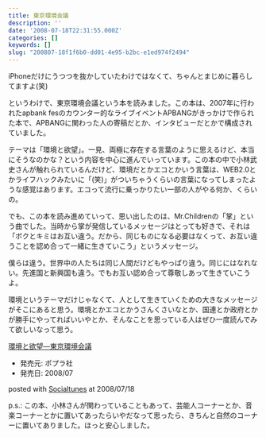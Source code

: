 ```yaml
---
title: 東京環境会議
description: ''
date: '2008-07-18T22:31:55.000Z'
categories: []
keywords: []
slug: "200807-18f1f6b0-dd01-4e95-b2bc-e1ed974f2494"
---
```

iPhoneだけにうつつを抜かしていたわけではなくて、ちゃんとまじめに暮らしてますよ(笑)

というわけで、東京環境会議という本を読みました。この本は、2007年に行われたapbank fesのカウンター的なライブイベントAPBANGがきっかけで作られた本で、APBANGに関わった人の寄稿だとか、インタビューだとかで構成されていました。

テーマは「環境と欲望」。一見、両極に存在する言葉のように思えるけど、本当にそうなのかな？という内容を中心に進んでいっています。この本の中で小林武史さんが触れられているんだけど、環境だとかエコとかいう言葉は、WEB2.0とかライフハックみたいに「(笑)」がついちゃうくらいの言葉になってしまったような感覚はあります。エコって流行に乗っかりたい一部の人がやる何か、くらいの。

でも、この本を読み進めていって、思い出したのは、Mr.Childrenの「掌」という曲でした。当時から掌が発信しているメッセージはとっても好きで、それは「ボクとキミはお互い違う。だから、同じものになる必要はなくって、お互い違うことを認め合って一緒に生きていこう」というメッセージ。

僕らは違う。世界中の人たちは同じ人間だけどもやっぱり違う。同じにはなれない。先進国と新興国も違う。でもお互い認め合って尊敬しあって生きていこうよ。

環境というテーマだけじゃなくて、人として生きていくための大きなメッセージがそこにあると思う。環境とかエコとかうさんくさいなとか、国連とか政府とかが勝手にやってればいいやとか、そんなことを思っている人はぜひ一度読んでみて欲しいなって思う。

[環境と欲望―東京環境会議](http://www.amazon.co.jp/exec/obidos/ASIN/4591103412/qli-22/ref=nosim "環境と欲望―東京環境会議")

*   発売元: ポプラ社
*   発売日: 2008/07

posted with [Socialtunes](http://socialtunes.net) at 2008/07/18

p.s.: この本、小林さんが関わっていることもあって、芸能人コーナーとか、音楽コーナーとかに置いてあったらいやだなって思ったら、きちんと自然のコーナーに置いてありました。ほっと安心しました。